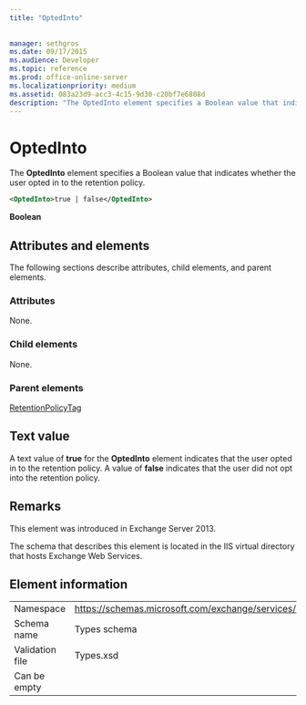 ```yaml
---
title: "OptedInto"
 
 
manager: sethgros
ms.date: 09/17/2015
ms.audience: Developer
ms.topic: reference
ms.prod: office-online-server
ms.localizationpriority: medium
ms.assetid: 083a23d9-acc3-4c15-9d30-c20bf7e6808d
description: "The OptedInto element specifies a Boolean value that indicates whether the user opted in to the retention policy."
---
```


# OptedInto

The **OptedInto** element specifies a Boolean value that indicates whether the user opted in to the retention policy. 
  
```XML
<OptedInto>true | false</OptedInto>
```

 **Boolean**
## Attributes and elements

The following sections describe attributes, child elements, and parent elements.
  
### Attributes

None.
  
### Child elements

None.
  
### Parent elements

[RetentionPolicyTag](retentionpolicytag.md)
  
## Text value

A text value of **true** for the **OptedInto** element indicates that the user opted in to the retention policy. A value of **false** indicates that the user did not opt into the retention policy. 
  
## Remarks

This element was introduced in Exchange Server 2013.
  
The schema that describes this element is located in the IIS virtual directory that hosts Exchange Web Services.
  
## Element information

|||
|:-----|:-----|
|Namespace  <br/> |https://schemas.microsoft.com/exchange/services/2006/types  <br/> |
|Schema name  <br/> |Types schema  <br/> |
|Validation file  <br/> |Types.xsd  <br/> |
|Can be empty  <br/> ||
   

